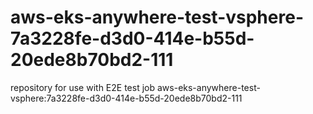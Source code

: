 # aws-eks-anywhere-test-vsphere-7a3228fe-d3d0-414e-b55d-20ede8b70bd2-111
repository for use with E2E test job aws-eks-anywhere-test-vsphere:7a3228fe-d3d0-414e-b55d-20ede8b70bd2-111
